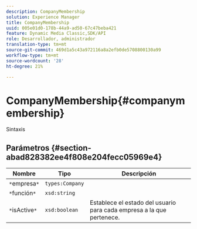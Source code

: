 ```yaml
---
description: CompanyMembership
solution: Experience Manager
title: CompanyMembership
uuid: 005e01d0-178b-44a9-ad50-67c47beba421
feature: Dynamic Media Classic,SDK/API
role: Desarrollador, administrador
translation-type: tm+mt
source-git-commit: 469d1a5c43a972116a8a2efb0de5708800130a99
workflow-type: tm+mt
source-wordcount: '28'
ht-degree: 21%

---
```



# CompanyMembership{#companymembership}

Sintaxis

## Parámetros {#section-abad828382ee4f808e204fecc05969e4}

| Nombre | Tipo | Descripción |
|---|---|---|
| `*`empresa`*` | `types:Company` |  |
| `*`función`*` | `xsd:string` |  |
| `*`isActive`*` | `xsd:boolean` | Establece el estado del usuario para cada empresa a la que pertenece. |

